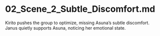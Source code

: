 # 02_Scene_2_Subtle_Discomfort.md
Kirito pushes the group to optimize, missing Asuna’s subtle discomfort. Janus quietly supports Asuna, noticing her emotional state.
